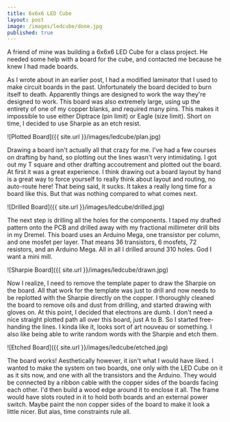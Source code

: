 ```yaml
---
title: 6x6x6 LED Cube
layout: post
image: /images/ledcube/done.jpg
published: true
---
```


A friend of mine was building a 6x6x6 LED Cube for a class project. He needed some help with a board for the cube, and contacted me because he knew I had made boards.

<!-- more -->

As I wrote about in an earlier post, I had a modified laminator that I used to make circuit boards in the past. Unfortunately the board decided to burn itself to death. Apparently things are designed to work the way they're designed to work. This board was also extremely large, using up the entirety of one of my copper blanks, and required many pins. This makes it impossible to use either Diptrace \(pin limit\) or Eagle \(size limit\). Short on time, I decided to use Sharpie as an etch resist.

![Plotted Board]({{ site.url }}/images/ledcube/plan.jpg)

Drawing a board isn't actually all that crazy for me. I've had a few courses on drafting by hand, so plotting out the lines wasn't very intimidating. I got out my T square and other drafting accoutrement and plotted out the board. At first it was a great experience. I think drawing out a board layout by hand is a great way to force yourself to really think about layout and routing, no auto-route here! That being said, it sucks. It takes a really long time for a board like this. But that was nothing compared to what comes next.

![Drilled Board]({{ site.url }}/images/ledcube/drilled.jpg)

The next step is drilling all the holes for the components. I taped my drafted pattern onto the PCB and drilled away with my fractional millimeter drill bits in my Dremel. This board uses an Arduino Mega, one transistor per column, and one mosfet per layer. That means 36 transistors, 6 mosfets, 72 resistors, and an Arduino Mega. All in all I drilled around 310 holes. God I want a mini mill.

![Sharpie Board]({{ site.url }}/images/ledcube/drawn.jpg)

Now I realize, I need to remove the template paper to draw the Sharpie on the board. All that work for the template was just to drill and now needs to be replotted with the Sharpie directly on the copper. I thoroughly cleaned the board to remove oils and dust from drilling, and started drawing with gloves on. At this point, I decided that electrons are dumb. I don't need a nice straight plotted path all over this board, just A to B. So I started free-handing the lines. I kinda like it, looks sort of art nouveau or something. I also like being able to write random words with the Sharpie and etch them.

![Etched Board]({{ site.url }}/images/ledcube/etched.jpg)

The board works! Aesthetically however, it isn't what I would have liked. I wanted to make the system on two boards, one only with the LED Cube on it as it sits now, and one with all the transistors and the Arduino. They would be connected by a ribbon cable with the copper sides of the boards facing each other. I'd then build a wood edge around it to enclose it all. The frame would have slots routed in it to hold both boards and an external power switch. Maybe paint the non copper sides of the board to make it look a little nicer. But alas, time constraints rule all.